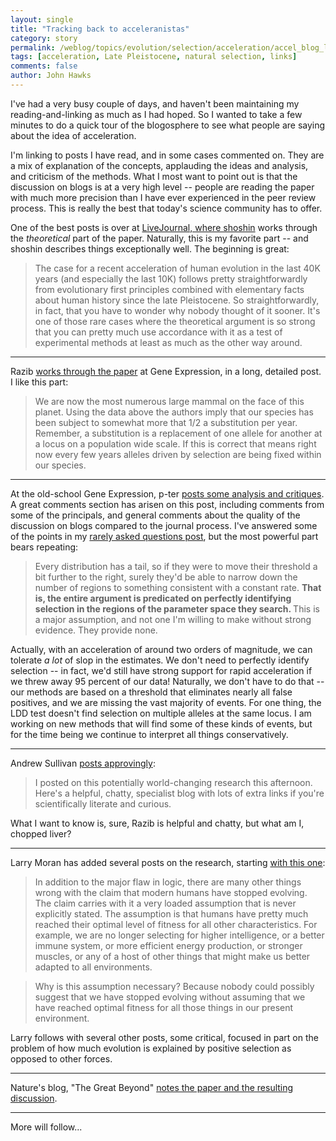 ```yaml
---
layout: single 
title: "Tracking back to acceleranistas" 
category: story
permalink: /weblog/topics/evolution/selection/acceleration/accel_blog_links_2007.html
tags: [acceleration, Late Pleistocene, natural selection, links] 
comments: false 
author: John Hawks 
---
```


<p>
I've had a very busy couple of days, and haven't been maintaining my reading-and-linking as much as I had hoped. So I wanted to take a few minutes to do a quick tour of the blogosphere to see what people are saying about the idea of acceleration. 
</p>

<p>
I'm linking to posts I have read, and in some cases commented on. They are a mix of explanation of the concepts, applauding the ideas and analysis, and criticism of the methods. What I most want to point out is that the discussion on blogs is at a very high level -- people are reading the paper with much more precision than I have ever experienced in the peer review process. This is really the best that today's science community has to offer. 
</p>


<p>
One of the best posts is over at <a href="http://nyuanshin.livejournal.com/109773.html">LiveJournal, where shoshin</a> works through the <i>theoretical</i> part of the paper. Naturally, this is my favorite part -- and shoshin describes things exceptionally well. The beginning is great: 
</p>

<blockquote>The case for a recent acceleration of human evolution in the last 40K years (and especially the last 10K) follows pretty straightforwardly from evolutionary first principles combined with elementary facts about human history since the late Pleistocene. So straightforwardly, in fact, that you have to wonder why nobody thought of it sooner. It's one of those rare cases where the theoretical argument is so strong that you can pretty much use accordance with it as a test of experimental methods at least as much as the other way around.</blockquote>

<hr />

<p>
Razib <a href="http://feeds.feedburner.com/~r/scienceblogs/gnxp/~3/198272276/accelerated_adaptive_human_evo.php">works through the paper</a> at Gene Expression, in a long, detailed post. I like this part:
</p>

<blockquote>We are now the most numerous large mammal on the face of this planet. Using the data above the authors imply that our species has been subject to somewhat more that 1/2 a substitution per year. Remember, a substitution is a replacement of one allele for another at a locus on a population wide scale. If this is correct that means right now every few years alleles driven by selection are being fixed within our species.</blockquote>

<hr />

<p>
At the old-school Gene Expression, p-ter <a href="http://www.gnxp.com/blog/2007/12/notes-on-evidence-for-acceleration.php">posts some analysis and critiques</a>. A great comments section has arisen on this post, including comments from some of the principals, and general comments about the quality of the discussion on blogs compared to the journal process. I've answered some of the points in my <a href="http://johnhawks.net/weblog/topics/evolution/selection/acceleration/acceleration_rarely_asked_questions_2007.html">rarely asked questions post</a>, but the most powerful part bears repeating: 
</p>

<blockquote>Every distribution has a tail, so if they were to move their threshold a bit further to the right, surely they'd be able to narrow down the number of regions to something consistent with a constant rate. <b>That is, the entire argument is predicated on perfectly identifying selection in the regions of the parameter space they search. </b> This is a major assumption, and not one I'm willing to make without strong evidence. They provide none.</blockquote>

<p>
Actually, with an acceleration of around two orders of magnitude, we can tolerate <i>a lot</i> of slop in the estimates. We don't need to perfectly identify selection -- in fact, we'd still have strong support for rapid acceleration if we threw away 95 percent of our data! Naturally, we don't have to do that -- our methods are based on a threshold that eliminates nearly all false positives, and we are missing the vast majority of events. For one thing, the LDD test doesn't find selection on multiple alleles at the same locus. I am working on new methods that will find some of these kinds of events, but for the time being we continue to interpret all things conservatively. 
</p>

<hr />

<p>
Andrew Sullivan <a href="http://andrewsullivan.theatlantic.com/the_daily_dish/2007/12/accelerated-ada.html">posts approvingly</a>: 
</p>

<blockquote>I posted on this potentially world-changing research this afternoon. Here's a helpful, chatty, specialist blog with lots of extra links if you're scientifically literate and curious.</blockquote>

<p>
What I want to know is, sure, Razib is helpful and chatty, but what am I, chopped liver?
</p>

<hr />

<p>
Larry Moran has added several posts on the research, starting <a href="http://sandwalk.blogspot.com/2007/12/accelerated-human-evolution.html">with this one</a>: 
</p>

<blockquote>In addition to the major flaw in logic, there are many other things wrong with the claim that modern humans have stopped evolving. The claim carries with it a very loaded assumption that is never explicitly stated. The assumption is that humans have pretty much reached their optimal level of fitness for all other characteristics. For example, we are no longer selecting for higher intelligence, or a better immune system, or more efficient energy production, or stronger muscles, or any of a host of other things that might make us better adapted to all environments. </blockquote>

<blockquote>Why is this assumption necessary? Because nobody could possibly suggest that we have stopped evolving without assuming that we have reached optimal fitness for all those things in our present environment. </blockquote>

<p>
Larry follows with several other posts, some critical, focused in part on the problem of how much evolution is explained by positive selection as opposed to other forces. 
</p>

<hr />

<p>
Nature's blog, "The Great Beyond" <a href="http://blogs.nature.com/news/thegreatbeyond/2007/12/dna.html">notes the paper and the resulting discussion</a>. 
</p>

<hr />

<p>
More will follow...
</p>


